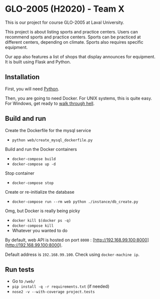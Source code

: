 # GLO-2005 (H2020) - Team X

This is our project for course GLO-2005 at Laval University.

This project is about listing sports and practice centers. Users can recommend sports and practice centers. Sports can be practiced at different centers, depending on climate. Sports also requires specific equipment.

Our app also features a list of shops that display announces for equipment. It is built using Flask and Python.

## Installation

First, you will need [Python](https://www.python.org/downloads/).

Then, you are going to need Docker. For UNIX systems, this is quite easy. For Windows, get ready to [walk through hell](https://docs.docker.com/toolbox/toolbox_install_windows/).

## Build and run

Create the Dockerfile for the mysql service

- `python web/create_mysql_dockerfile.py`

Build and run the Docker containers

- `docker-compose build`
- `docker-compose up -d`

Stop container

- `docker-compose stop`

Create or re-initialize the database

- `docker-compose run --rm web python ./instance/db_create.py`

Omg, but Docker is really being picky

- `docker kill $(docker ps -q)`
- `docker-compose kill`
- Whatever you wanted to do

By default, web API is hosted on port `8000` : [http://192.168.99.100:8000](http://192.168.99.100:8000).

Default address is `192.168.99.100`. Check using `docker-machine ip`.

## Run tests

- Go to `/web/`
- `pip install -q -r requirements.txt` (if needed)
- `nose2 -v --with-coverage project.tests`
